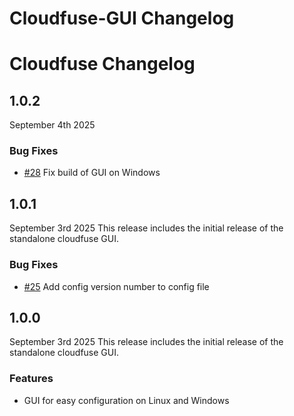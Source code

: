 # Cloudfuse-GUI Changelog #

# Cloudfuse Changelog #

## **1.0.2** ##

September 4th 2025

### Bug Fixes ###

- [#28](https://github.com/Seagate/cloudfuse/pull/28) Fix build of GUI on Windows

## **1.0.1** ##

September 3rd 2025
This release includes the initial release of the standalone cloudfuse GUI.

### Bug Fixes ###

- [#25](https://github.com/Seagate/cloudfuse/pull/25) Add config version number to config file

## **1.0.0** ##

September 3rd 2025
This release includes the initial release of the standalone cloudfuse GUI.

### Features ###

- GUI for easy configuration on Linux and Windows
